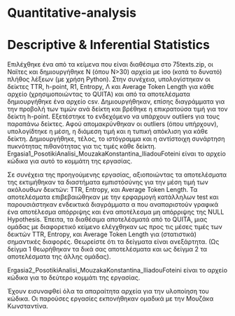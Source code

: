 # Quantitative-analysis

# Descriptive & Inferential Statistics

Επιλέχθηκε ένα από τα κείμενα που είναι διαθέσιμα στο 75texts.zip, οι Ναϊτες και δημιουργήθηκε N (όπου Ν>30) αρχεία με ίσο (κατά το δυνατό) πλήθος λέξεων (με χρήση Python). Στην συνέχεια, υπολογίστηκαν οι δείκτες TTR, h-point, R1, Entropy, Λ και Average Token Length για κάθε αρχείο (χρησιμοποιώντας το QUITA) και από τα αποτελέσματα δημιουργήθηκε ένα αρχείο csv. Δημιουργήθηκαν, επίσης διαγράμματα για την προβολή των τιμών ανά δείκτη και βρέθηκε η επικρατούσα τιμή για τον δείκτη h-point. Εξετέστηκε το ενδεχόμενο να υπάρχουν outliers για τους παραπάνω δείκτες. Αφού απομακρύνθηκαν οι outliers (όπου υπήρχουν), υπολογίδτηκε η μέση, η διάμεση τιμή και η τυπική απόκλιση για κάθε δείκτη. Δημιουργήθηκε, τέλος, το ιστόγραμμα και η αντίστοιχη συνάρτηση πυκνότητας πιθανότητας για τις τιμές κάθε δείκτη.
Ergasia1_PosotikiAnalisi_MouzakaKonstantina_IliadouFoteini είναι το αρχείο κώδικα για αυτό το κομμάτη της εργασίας.

Σε συνέχεια της προηγούμενης εργασίας, αξιοποιώντας τα αποτελέσματα της εκτιμήθηκαν τα διαστήματα εμπιστόσύνης για την μέση τιμή των ακόλουθων δεικτών: TTR, Entropy, και Average Token Length. Τα αποτελέσματα επιβεβαιώθηκαν με την ερφαρμογή κατάλληλων test και παρουσιάστηκαν ενδεικτικά διαγράμματα α που αναπαριστούν γραφικά ένα αποτέλεσμα
απόρριψης και ένα αποτέλεσμα μη απόρριψης της NULL Hypothesis. Έπειτα, τα διαθέσιμα αποτελέσματά από το QUITA, μιας ομάδας με διαφορετικό κείμενο ελέγχθηκαν ως προς τις μέσες τιμές των δεικτών TTR, Entropy, και Average Token Length για (στατιστικά) σημαντικές διαφορές. Θεωρείστε ότι τα δείγματα είναι ανεξάρτητα. (Ως δείγμα 1 θεωρήθηκαν τα δικά
σας αποτελέσματα και ως δείγμα 2 τα αποτελέσματα της άλλης ομάδας). 

Ergasia2_PosotikiAnalisi_MouzakaKonstantina_IliadouFoteini είναι το αρχείο κώδικα για το δεύτερο κομμάτι της εργασίας.

Έχουν εισυναφθεί όλα τα απαραίτητα αρχεία για την υλοποίηση του κώδικα.
Οι παρούσες εργασίες εκπονήθηκαν ομαδικά με την Μουζάκα Κωνσταντίνα.


